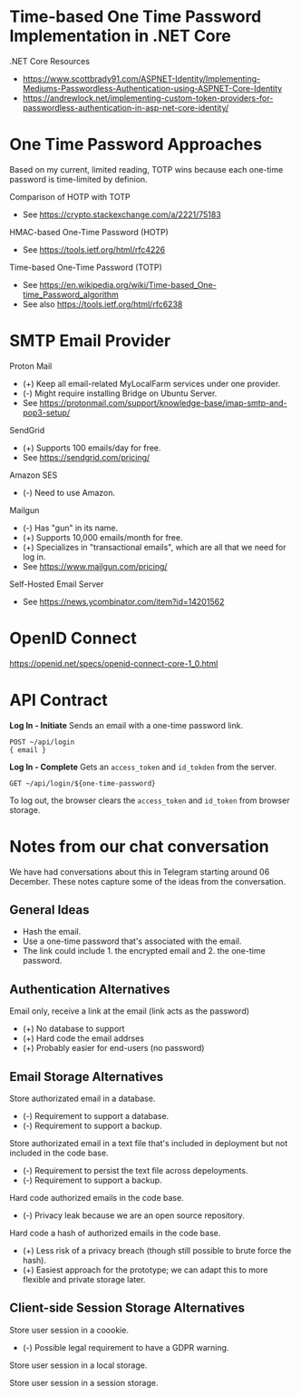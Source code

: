 # Time-based One Time Password Implementation in .NET Core

.NET Core Resources

- https://www.scottbrady91.com/ASPNET-Identity/Implementing-Mediums-Passwordless-Authentication-using-ASPNET-Core-Identity
- https://andrewlock.net/implementing-custom-token-providers-for-passwordless-authentication-in-asp-net-core-identity/

# One Time Password Approaches

Based on my current, limited reading, TOTP wins because each one-time password is time-limited by definion.

Comparison of HOTP with TOTP

- See https://crypto.stackexchange.com/a/2221/75183

HMAC-based One-Time Password (HOTP)

- See https://tools.ietf.org/html/rfc4226

Time-based One-Time Password (TOTP)

- See https://en.wikipedia.org/wiki/Time-based_One-time_Password_algorithm
- See also https://tools.ietf.org/html/rfc6238

# SMTP Email Provider

Proton Mail

- (+) Keep all email-related MyLocalFarm services under one provider.
- (-) Might require installing Bridge on Ubuntu Server.
- See https://protonmail.com/support/knowledge-base/imap-smtp-and-pop3-setup/

SendGrid

- (+) Supports 100 emails/day for free.
- See https://sendgrid.com/pricing/

Amazon SES

- (-) Need to use Amazon.

Mailgun

- (-) Has "gun" in its name.
- (+) Supports 10,000 emails/month for free.
- (+) Specializes in "transactional emails", which are all that we need for log in.
- See https://www.mailgun.com/pricing/

Self-Hosted Email Server

- See https://news.ycombinator.com/item?id=14201562

# OpenID Connect

https://openid.net/specs/openid-connect-core-1_0.html

# API Contract

**Log In - Initiate** Sends an email with a one-time password link.

```
POST ~/api/login
{ email }
```

**Log In - Complete** Gets an `access_token` and `id_tokden` from the server.

```
GET ~/api/login/${one-time-password}
```

To log out, the browser clears the `access_token` and `id_token` from browser storage.

# Notes from our chat conversation

We have had conversations about this in Telegram starting around 06 December. These notes capture some of the ideas from the conversation.

## General Ideas

- Hash the email.
- Use a one-time password that's associated with the email.
- The link could include 1. the encrypted email and 2. the one-time password.

## Authentication Alternatives

Email only, receive a link at the email (link acts as the password)

- (+) No database to support
- (+) Hard code the email addrses
- (+) Probably easier for end-users (no password)

## Email Storage Alternatives

Store authorizated email in a database.

- (-) Requirement to support a database.
- (-) Requirement to support a backup.

Store authorizated email in a text file that's included in deployment but not included in the code base.

- (-) Requirement to persist the text file across depeloyments.
- (-) Requirement to support a backup.

Hard code authorized emails in the code base.

- (-) Privacy leak because we are an open source repository.

Hard code a hash of authorized emails in the code base.

- (+) Less risk of a privacy breach (though still possible to brute force the hash).
- (+) Easiest approach for the prototype; we can adapt this to more flexible and private storage later.

## Client-side Session Storage Alternatives

Store user session in a coookie.

- (-) Possible legal requirement to have a GDPR warning.

Store user session in a local storage.

Store user session in a session storage.
